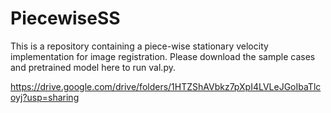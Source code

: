 # PiecewiseSS

This is a repository containing a piece-wise stationary velocity implementation for image registration. 
Please download the sample cases and pretrained model here to run val.py.

https://drive.google.com/drive/folders/1HTZShAVbkz7pXpI4LVLeJGoIbaTlcoyj?usp=sharing


